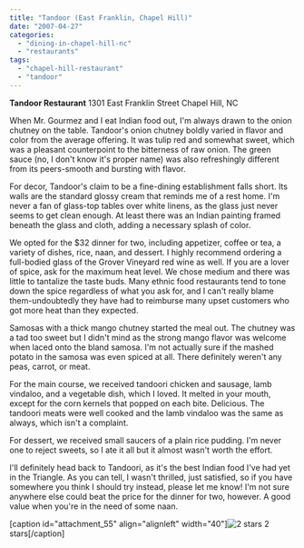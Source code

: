 ```yaml
---
title: "Tandoor (East Franklin, Chapel Hill)"
date: "2007-04-27"
categories: 
  - "dining-in-chapel-hill-nc"
  - "restaurants"
tags: 
  - "chapel-hill-restaurant"
  - "tandoor"
---
```


**Tandoor Restaurant** 1301 East Franklin Street Chapel Hill, NC

When Mr. Gourmez and I eat Indian food out, I'm always drawn to the onion chutney on the table. Tandoor's onion chutney boldly varied in flavor and color from the average offering. It was tulip red and somewhat sweet, which was a pleasant counterpoint to the bitterness of raw onion. The green sauce (no, I don't know it's proper name) was also refreshingly different from its peers-smooth and bursting with flavor.

For decor, Tandoor's claim to be a fine-dining establishment falls short. Its walls are the standard glossy cream that reminds me of a rest home. I'm never a fan of glass-top tables over white linens, as the glass just never seems to get clean enough. At least there was an Indian painting framed beneath the glass and cloth, adding a necessary splash of color.

We opted for the $32 dinner for two, including appetizer, coffee or tea, a variety of dishes, rice, naan, and dessert. I highly recommend ordering a full-bodied glass of the Grover Vineyard red wine as well. If you are a lover of spice, ask for the maximum heat level. We chose medium and there was little to tantalize the taste buds. Many ethnic food restaurants tend to tone down the spice regardless of what you ask for, and I can't really blame them-undoubtedly they have had to reimburse many upset customers who got more heat than they expected.

Samosas with a thick mango chutney started the meal out. The chutney was a tad too sweet but I didn't mind as the strong mango flavor was welcome when laced onto the bland samosa. I'm not actually sure if the mashed potato in the samosa was even spiced at all. There definitely weren't any peas, carrot, or meat.

For the main course, we received tandoori chicken and sausage, lamb vindaloo, and a vegetable dish, which I loved. It melted in your mouth, except for the corn kernels that popped on each bite. Delicious. The tandoori meats were well cooked and the lamb vindaloo was the same as always, which isn't a complaint.

For dessert, we received small saucers of a plain rice pudding. I'm never one to reject sweets, so I ate it all but it almost wasn't worth the effort.

I'll definitely head back to Tandoori, as it's the best Indian food I've had yet in the Triangle. As you can tell, I wasn't thrilled, just satisfied, so if you have somewhere you think I should try instead, please let me know! I'm not sure anywhere else could beat the price for the dinner for two, however. A good value when you're in the need of some naan.

\[caption id="attachment\_55" align="alignleft" width="40"\]![2 stars](http://s3.amazonaws.com/thegourmez-wpmedia/2009/02/rating_chicken11.gif "rating_chicken11") 2 stars\[/caption\]
